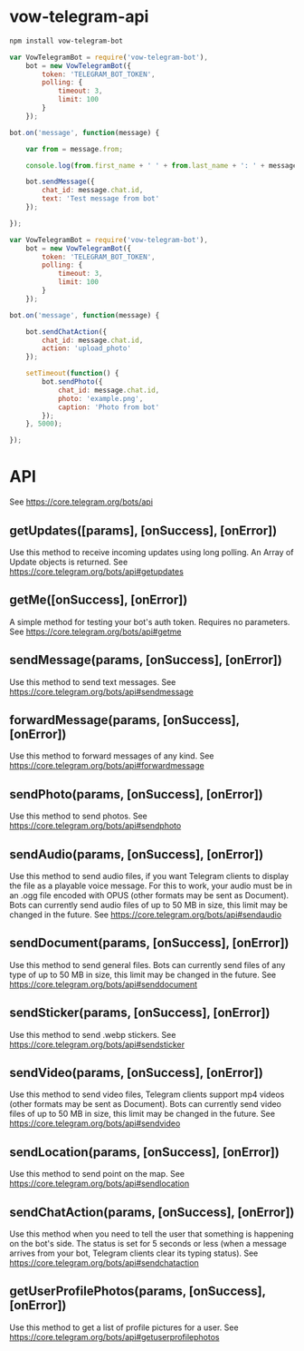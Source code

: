 # vow-telegram-api
```sh
npm install vow-telegram-bot
```

```js
var VowTelegramBot = require('vow-telegram-bot'),
    bot = new VowTelegramBot({
        token: 'TELEGRAM_BOT_TOKEN',
        polling: {
            timeout: 3,
            limit: 100
        }
    });

bot.on('message', function(message) {

    var from = message.from;

    console.log(from.first_name + ' ' + from.last_name + ': ' + message.text);

    bot.sendMessage({
        chat_id: message.chat.id,
        text: 'Test message from bot'
    });

});
```

```js
var VowTelegramBot = require('vow-telegram-bot'),
    bot = new VowTelegramBot({
        token: 'TELEGRAM_BOT_TOKEN',
        polling: {
            timeout: 3,
            limit: 100
        }
    });

bot.on('message', function(message) {

    bot.sendChatAction({
        chat_id: message.chat.id,
        action: 'upload_photo'
    });

    setTimeout(function() {
        bot.sendPhoto({
            chat_id: message.chat.id,
            photo: 'example.png',
            caption: 'Photo from bot'
        });
    }, 5000);

});
```

# API
See https://core.telegram.org/bots/api

## getUpdates([params], [onSuccess], [onError])
Use this method to receive incoming updates using long polling. An Array of Update objects is returned.
See https://core.telegram.org/bots/api#getupdates

## getMe([onSuccess], [onError])
A simple method for testing your bot's auth token. Requires no parameters.
See https://core.telegram.org/bots/api#getme

## sendMessage(params, [onSuccess], [onError])
Use this method to send text messages.
See https://core.telegram.org/bots/api#sendmessage

## forwardMessage(params, [onSuccess], [onError])
Use this method to forward messages of any kind.
See https://core.telegram.org/bots/api#forwardmessage

## sendPhoto(params, [onSuccess], [onError])
Use this method to send photos.
See https://core.telegram.org/bots/api#sendphoto

## sendAudio(params, [onSuccess], [onError])
Use this method to send audio files, if you want Telegram clients to display the file as a playable voice message. For this to work, your audio must be in an .ogg file encoded with OPUS (other formats may be sent as Document). Bots can currently send audio files of up to 50 MB in size, this limit may be changed in the future.
See https://core.telegram.org/bots/api#sendaudio

## sendDocument(params, [onSuccess], [onError])
Use this method to send general files. Bots can currently send files of any type of up to 50 MB in size, this limit may be changed in the future.
See https://core.telegram.org/bots/api#senddocument

## sendSticker(params, [onSuccess], [onError])
Use this method to send .webp stickers.
See https://core.telegram.org/bots/api#sendsticker

## sendVideo(params, [onSuccess], [onError])
Use this method to send video files, Telegram clients support mp4 videos (other formats may be sent as Document). Bots can currently send video files of up to 50 MB in size, this limit may be changed in the future.
See https://core.telegram.org/bots/api#sendvideo

## sendLocation(params, [onSuccess], [onError])
Use this method to send point on the map.
See https://core.telegram.org/bots/api#sendlocation

## sendChatAction(params, [onSuccess], [onError])
Use this method when you need to tell the user that something is happening on the bot's side. The status is set for 5 seconds or less (when a message arrives from your bot, Telegram clients clear its typing status).
See https://core.telegram.org/bots/api#sendchataction

## getUserProfilePhotos(params, [onSuccess], [onError])
Use this method to get a list of profile pictures for a user.
See https://core.telegram.org/bots/api#getuserprofilephotos
